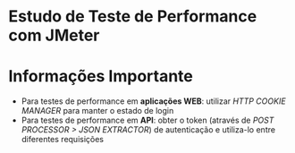 Estudo de Teste de Performance com JMeter
===


Informações Importante
===

- Para testes de performance em **aplicações WEB**: utilizar _HTTP COOKIE MANAGER_ para manter o estado de login
- Para testes de performance em **API**: obter o token (através de _POST PROCESSOR > JSON EXTRACTOR_) de autenticação e utiliza-lo entre diferentes requisições
